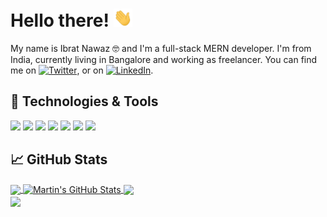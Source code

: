 # Hello there! <img src="wave.gif" width="30px">

My name is Ibrat Nawaz 🤓 and I'm a full-stack MERN developer. I'm from India, currently living in Bangalore and
working as freelancer. You can find me on [![Twitter][1.2]][1],  or on [![LinkedIn][3.2]][3].


## 🔧 Technologies & Tools
![](https://img.shields.io/badge/Editor-VS_Code-informational?style=flat&logo=visual-studio-code&logoColor=white&color=2bbc8a)
![](https://img.shields.io/badge/Code-Javascript-informational?style=flat&logo=javascript&logoColor=white&color=2bbc8a)
![](https://img.shields.io/badge/Code-Node-informational?style=flat&logo=node.js&logoColor=white&color=2bbc8a)
![](https://img.shields.io/badge/Code-React-informational?style=flat&logo=react&logoColor=white&color=2bbc8a)
![](https://img.shields.io/badge/Shell-Git_Bash-informational?style=flat&logo=git&logoColor=white&color=2bbc8a)
![](https://img.shields.io/badge/Tools-MongoDb-informational?style=flat&logo=mongodb&logoColor=white&color=2bbc8a)
![](https://img.shields.io/badge/Cloud-AWS-informational?style=flat&logo=amazon&logoColor=white&color=2bbc8a)

## &#x1f4c8; GitHub Stats

<a href="https://github.com/nawazibrat/nawazibrat">
  <img align="center" src="https://github-readme-stats.vercel.app/api/top-langs/?username=nawazibrat&hide=php&theme=tokyonight" />
</a>
<a href="https://github.com/nawazibrat/nawazibrat">
  <img align="center" src="https://github-readme-stats.vercel.app/api?username=nawazibrat&show_icons=true&line_height=27&count_private=true&title_color=ffffff&text_color=c9cacc&icon_color=2bbc8a&bg_color=1d1f21" alt="Martin's GitHub Stats" />
</a>   


<a href="https://github.com/nawazibrat/nawazibrat/">
  <img align="center" src="https://github-readme-stats.vercel.app/api?username=nawazibrat&theme=merko&show_icons=true" />
</a>
<br>
<a href="https://github.com/nawazibrat/nawazibrat/">
  <img align="center" src="https://github-readme-stats.vercel.app/api/top-langs/?username=nawazibrat&theme=tokyonight" />
</a>


<!-- links to social media icons -->

<!-- icons with padding -->
[1.1]: http://i.imgur.com/tXSoThF.png (twitter icon with padding)
[2.1]: http://i.imgur.com/0o48UoR.png (github icon with padding)

<!-- icons without padding -->
[1.2]: http://i.imgur.com/wWzX9uB.png (twitter icon without padding)
[2.2]: http://i.imgur.com/9I6NRUm.png (github icon without padding)
[3.2]: https://raw.githubusercontent.com/MartinHeinz/MartinHeinz/master/linkedin-3-16.png (LinkedIn icon without padding)


<!-- links to your social media accounts -->
[1]: https://twitter.com/IbratNawaz
[2]: https://github.com/nawazibrat
[3]: https://www.linkedin.com/in/ibrat-nawaz-08b677183/
